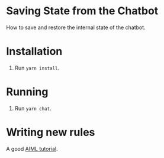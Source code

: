 # Saving State from the Chatbot
How to save and restore the internal state of the chatbot.

# Installation
1. Run `yarn install`.

# Running 
1. Run `yarn chat`.

# Writing new rules
A good [AIML tutorial][aimltutorial].

[aimltutorial]: https://www.tutorialspoint.com/aiml/index.htm
